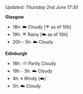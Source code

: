 *Updated: Thursday 2nd June 17:30*

**Glasgow**

* 18h: :cloud: Cloudy [:umbrella: as of 10h]
* 19h: :umbrella: Rainy [:cloud: as of 10h]
* 20h - 5h: :cloud: Cloudy

**Edinburgh**

* 18h: :partly_sunny: Partly Cloudy
* 19h - 3h: :cloud: Cloudy
* 4h: :cyclone: Windy (:cloud:)
* 5h: :cloud: Cloudy
